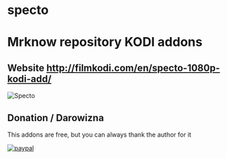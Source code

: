 # specto

# Mrknow repository KODI addons  


## Website http://filmkodi.com/en/specto-1080p-kodi-add/ ##

![Specto](http://filmkodi.com/wp-content/uploads/2015/08/icon-2-e1466245667753.png)


## Donation / Darowizna
This addons are free, but you can always thank the author for it 

[![paypal](https://www.paypalobjects.com/en_US/i/btn/btn_donateCC_LG.gif)](https://www.paypal.com/cgi-bin/webscr?cmd=_donations&business=HEV6TJY83S3Q4&lc=PL&item_name=Donation-Darowizna&currency_code=PLN&bn=PP%2dDonationsBF%3abtn_donateCC_LG%2egif%3aNonHosted)
